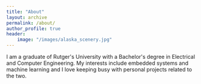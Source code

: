 ```yaml
---
title: "About"
layout: archive
permalink: /about/
author_profile: true
header:
    image: "/images/alaska_scenery.jpg"
---
```



I am a graduate of Rutger's University with a Bachelor's degree in Electrical and Computer Engineering. My interests include embedded systems and machine learning and I love keeping busy with personal projects related to the two.
